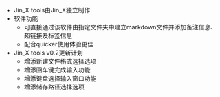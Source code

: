 ﻿- Jin_X tools由Jin_X独立制作
- 软件功能
    - 可直接通过该软件由指定文件夹中建立markdown文件并添加备注信息、超链接及标签信息
    - 配合quicker使用体验更佳
- Jin_X tools v0.2更新计划
    - 增添新建文件格式选择选项
    - 增添回车键完成输入功能
    - 增添键盘选择输入窗口功能
    - 增添储存路径选择选项